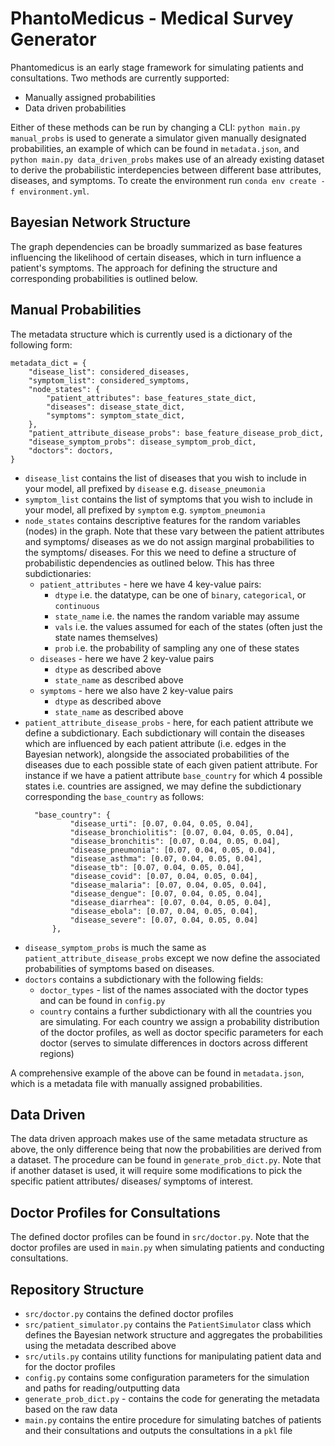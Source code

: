 # PhantoMedicus - Medical Survey Generator
Phantomedicus is an early stage framework for simulating patients and consultations. Two methods are currently supported:
- Manually assigned probabilities
- Data driven probabilities

Either of these methods can be run by changing a CLI: `python main.py manual_probs` is used to generate a simulator given manually designated probabilities, an example of which can be found in `metadata.json`, and `python main.py data_driven_probs` makes use of an already existing dataset to derive the probabilistic interdepencies between different base attributes, diseases, and symptoms. To create the environment run `conda env create -f environment.yml`. 

##  Bayesian Network Structure
The graph dependencies can be broadly summarized as base features influencing the likelihood of certain diseases, which in turn influence a patient's symptoms.
The approach for defining the structure and corresponding probabilities is outlined below.

## Manual Probabilities
The metadata structure which is currently used is a dictionary of the following form:

```
metadata_dict = {
    "disease_list": considered_diseases,
    "symptom_list": considered_symptoms,
    "node_states": {
        "patient_attributes": base_features_state_dict,
        "diseases": disease_state_dict,
        "symptoms": symptom_state_dict,
    },
    "patient_attribute_disease_probs": base_feature_disease_prob_dict,
    "disease_symptom_probs": disease_symptom_prob_dict,
    "doctors": doctors,
}
```

- `disease_list` contains the list of diseases that you wish to include in your model, all prefixed by `disease` e.g. `disease_pneumonia`
- `symptom_list` contains the list of symptoms that you wish to include in your model, all prefixed by `symptom` e.g. `symptom_pneumonia`
- `node_states` contains descriptive features for the random variables (nodes) in the graph. Note that these vary between the patient attributes and symptoms/ diseases as we do not assign marginal probabilities to the symptoms/ diseases. For this we need to define a structure of probabilistic dependencies as outlined below. This has three subdictionaries:
    - `patient_attributes` - here we have 4 key-value pairs:
        - `dtype` i.e. the datatype, can be one of `binary`, `categorical`, or `continuous`
        - `state_name` i.e. the names the random variable may assume
        - `vals` i.e. the values assumed for each of the states (often just the state names themselves)  
        - `prob` i.e. the probability of sampling any one of these states
    - `diseases` - here we have 2 key-value pairs
       - `dtype` as described above
       - `state_name` as described above
    - `symptoms` - here we also have 2 key-value pairs
       - `dtype` as described above
       - `state_name` as described above
- `patient_attribute_disease_probs` - here, for each patient attribute we define a subdictionary. Each subdictionary will contain 
  the diseases which are influenced by each patient attribute (i.e. edges in the Bayesian network), alongside the associated probabilities of the diseases due to 
  each possible state of each given patient attribute. For instance if we have a patient attribute `base_country` for which 
  4 possible states i.e. countries are assigned, we may define the subdictionary corresponding the `base_country` as follows:
  ```
    "base_country": {
            "disease_urti": [0.07, 0.04, 0.05, 0.04], 
            "disease_bronchiolitis": [0.07, 0.04, 0.05, 0.04], 
            "disease_bronchitis": [0.07, 0.04, 0.05, 0.04],
            "disease_pneumonia": [0.07, 0.04, 0.05, 0.04], 
            "disease_asthma": [0.07, 0.04, 0.05, 0.04], 
            "disease_tb": [0.07, 0.04, 0.05, 0.04], 
            "disease_covid": [0.07, 0.04, 0.05, 0.04], 
            "disease_malaria": [0.07, 0.04, 0.05, 0.04], 
            "disease_dengue": [0.07, 0.04, 0.05, 0.04], 
            "disease_diarrhea": [0.07, 0.04, 0.05, 0.04], 
            "disease_ebola": [0.07, 0.04, 0.05, 0.04], 
            "disease_severe": [0.07, 0.04, 0.05, 0.04]
        },
  ```
- `disease_symptom_probs` is much the same as `patient_attribute_disease_probs` except we now define the associated probabilities
  of symptoms based on diseases.
- `doctors` contains a subdictionary with the following fields:
    - `doctor_types` - list of the names associated with the doctor types and can be found in `config.py`
    - `country` contains a further subdictionary with all the countries you are simulating. For each country we assign a probability
      distribution of the doctor profiles, as well as doctor specific parameters for each doctor (serves to simulate differences 
      in doctors across different regions)
      
A comprehensive example of the above can be found in `metadata.json`, which is a metadata file with manually assigned probabilities.
    
## Data Driven
The data driven approach makes use of the same metadata structure as above, the only difference being that now the probabilities are 
derived from a dataset. The procedure can be found in `generate_prob_dict.py`. Note that if another dataset is used, it will 
require some modifications to pick the specific patient attributes/ diseases/ symptoms of interest.

##  Doctor Profiles for Consultations
The defined doctor profiles can be found in `src/doctor.py`. Note that the doctor profiles are used in `main.py` when simulating 
patients and conducting consultations.

## Repository Structure
- `src/doctor.py` contains the defined doctor profiles
- `src/patient_simulator.py` contains the `PatientSimulator` class which defines the Bayesian network structure and aggregates the probabilities 
  using the metadata described above
- `src/utils.py` contains utility functions for manipulating patient data and for the doctor profiles
- `config.py` contains some configuration parameters for the simulation and paths for reading/outputting data
- `generate_prob_dict.py` - contains the code for generating the metadata based on the raw data
- `main.py` contains the entire procedure for simulating batches of patients and their consultations and outputs the consultations
in a `pkl` file 
